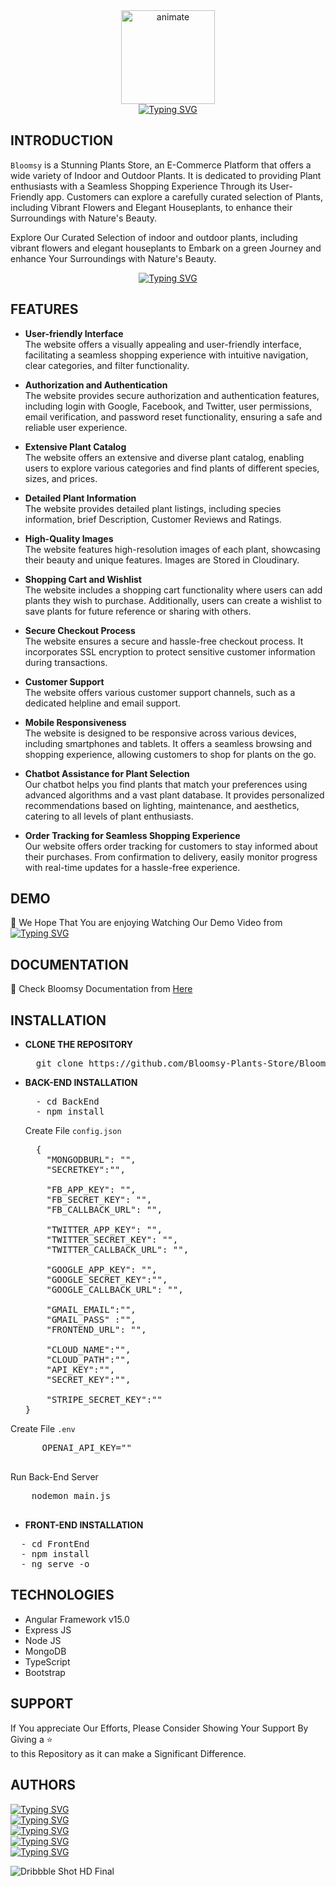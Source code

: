 <div align="center" margin-top="5px">
  <img src="https://github.com/Bloomsy-Plants-Store/Bloomsy-Plants-Store/assets/81237428/44994456-2b29-44bc-876e-108f22e8e010" alt="animate" width="150"/><br>
  <a href="https://bloomsy-168d4.web.app/">
    <img src="https://readme-typing-svg.demolab.com?font=Dancing+Script&weight=700&size=30&pause=1000&color=749D77&center=true&vCenter=true&width=435&lines=Bloomsy+;A+Stunning+Plants+Store" alt="Typing SVG">
  </a>
</div>

## **INTRODUCTION**

`Bloomsy` is a Stunning Plants Store, an E-Commerce Platform that offers a wide variety of Indoor and Outdoor Plants. It is dedicated to providing Plant enthusiasts with a Seamless Shopping Experience Through its User-Friendly app. Customers can explore a carefully curated selection of Plants, including Vibrant Flowers and Elegant Houseplants, to enhance their Surroundings with Nature's Beauty.

Explore Our Curated Selection of indoor and outdoor plants, including vibrant flowers and elegant houseplants to Embark on a green Journey and enhance Your Surroundings with Nature's Beauty.

<div align="center">
  <a href="https://bloomsy-168d4.web.app/">
    <img src="https://readme-typing-svg.demolab.com?font=Dancing+Script&weight=700&size=23&height=30&duration=1&pause=1000&color=749D77&center=true&vCenter=true&width=435&lines=www.Bloomsy.com" alt="Typing SVG">
  </a>
</div>

## **FEATURES**

- **User-friendly Interface**<br>
  The website offers a visually appealing and user-friendly interface, facilitating a seamless shopping experience with intuitive navigation, clear categories, and filter functionality.

- **Authorization and Authentication**<br>
  The website provides secure authorization and authentication features, including login with Google, Facebook, and Twitter, user permissions, email verification, and password reset functionality, ensuring a safe and reliable user experience.

- **Extensive Plant Catalog**<br>
  The website offers an extensive and diverse plant catalog, enabling users to explore various categories and find plants of different species, sizes, and prices.

- **Detailed Plant Information**<br>
  The website provides detailed plant listings, including species information, brief Description, Customer Reviews and Ratings.

- **High-Quality Images**<br>
  The website features high-resolution images of each plant, showcasing their beauty and unique features. Images are Stored in Cloudinary.

- **Shopping Cart and Wishlist**<br>
  The website includes a shopping cart functionality where users can add plants they wish to purchase. Additionally, users can create a wishlist to save plants for future reference or sharing with others.

- **Secure Checkout Process**<br>
  The website ensures a secure and hassle-free checkout process. It incorporates SSL encryption to protect sensitive customer information during transactions.

- **Customer Support**<br>
  The website offers various customer support channels, such as a dedicated helpline and email support.

- **Mobile Responsiveness**<br>
  The website is designed to be responsive across various devices, including smartphones and tablets. It offers a seamless browsing and shopping experience, allowing customers to shop for plants on the go.

- **Chatbot Assistance for Plant Selection**<br>
Our chatbot helps you find plants that match your preferences using advanced algorithms and a vast plant database. It provides personalized recommendations based on lighting, maintenance, and aesthetics, catering to all levels of plant enthusiasts.

- **Order Tracking for Seamless Shopping Experience**<br>
Our website offers order tracking for customers to stay informed about their purchases. From confirmation to delivery, easily monitor progress with real-time updates for a hassle-free experience.

## **DEMO**

🎥 We Hope That You are enjoying Watching Our Demo Video from 
<a href="https://www.youtube.com/watch?v=RJKBdzqMcSk">
    <img src="https://readme-typing-svg.demolab.com?font=Dancing+Script&weight=700&size=20&height=20&duration=1&pause=1000&color=749D77&center=true&vCenter=true&width=50&lines=Here" alt="Typing SVG">
  </a>

## **DOCUMENTATION**

📄 Check Bloomsy Documentation from [Here](https://drive.google.com/file/d/1IU-pzHB55jK6z_eInz3KAP2h5fcJ4iZ9/view?usp=sharing)

## **INSTALLATION**

- **CLONE THE REPOSITORY**
  <pre>
    git clone https://github.com/Bloomsy-Plants-Store/Bloomsy-Plants-Store
  </pre>

- **BACK-END INSTALLATION**
  <pre>
    - cd BackEnd
    - npm install
  </pre>

  Create File `config.json`
  <pre>
    {
      "MONGODBURL": "",
      "SECRETKEY":"",
  
      "FB_APP_KEY": "",
      "FB_SECRET_KEY": "",
      "FB_CALLBACK_URL": "",
  
      "TWITTER_APP_KEY": "",
      "TWITTER_SECRET_KEY": "",
      "TWITTER_CALLBACK_URL": "",
  
      "GOOGLE_APP_KEY": "",
      "GOOGLE_SECRET_KEY":"",
      "GOOGLE_CALLBACK_URL": "",
  
      "GMAIL_EMAIL":"",
      "GMAIL_PASS" :"",
      "FRONTEND_URL": "",
  
      "CLOUD_NAME":"",
      "CLOUD_PATH":"",
      "API_KEY":"",
      "SECRET_KEY":"",
  
      "STRIPE_SECRET_KEY":""
  }
  </pre>

 Create File `.env`
  <pre>
      OPENAI_API_KEY=""
  </pre>
  
  Run Back-End Server
  <pre>
    nodemon main.js
  </pre>

- **FRONT-END INSTALLATION**
<pre>
  - cd FrontEnd
  - npm install
  - ng serve -o
</pre>

## **TECHNOLOGIES**

- Angular Framework v15.0
- Express JS
- Node JS
- MongoDB
- TypeScript
- Bootstrap

## **SUPPORT**

If You appreciate Our Efforts, Please Consider Showing Your Support By Giving a ⭐ </br>
to this Repository as it can make a Significant Difference.

## **AUTHORS**

[![Typing SVG](https://readme-typing-svg.herokuapp.com?font=Dancing+Script&weight=700&size=20&height=25&duration=1&pause=1000&color=749D77&vCenter=true&lines=Mariam+Reda+Mokhtar)](https://github.com/Mariam-Mokhtar) </br>
[![Typing SVG](https://readme-typing-svg.herokuapp.com?font=Dancing+Script&weight=700&size=20&height=25&duration=1&pause=1000&color=749D77&vCenter=true&lines=Omnia+Goher)](https://github.com/Omnia-Goher) </br>
[![Typing SVG](https://readme-typing-svg.herokuapp.com?font=Dancing+Script&weight=700&size=20&height=25&duration=1&pause=1000&color=749D77&vCenter=true&lines=Hager+Abd+El+Galil)](https://github.com/Hager-Abd-El-Galil) </br>
[![Typing SVG](https://readme-typing-svg.herokuapp.com?font=Dancing+Script&weight=700&size=20&height=25&duration=1&pause=1000&color=749D77&vCenter=true&lines=Radwa+Hassan)](https://github.com/RadwaHassan99) </br>
[![Typing SVG](https://readme-typing-svg.herokuapp.com?font=Dancing+Script&weight=700&size=20&height=25&duration=1&pause=1000&color=749D77&vCenter=true&lines=Rowan+Tamer)](https://github.com/rowantamer) </br>


![Dribbble Shot HD Final](https://github.com/Bloomsy-Plants-Store/Bloomsy-Plants-Store/assets/78274961/2fef0b4d-81ef-4e9b-ae6d-39a3aaca8f4d)
